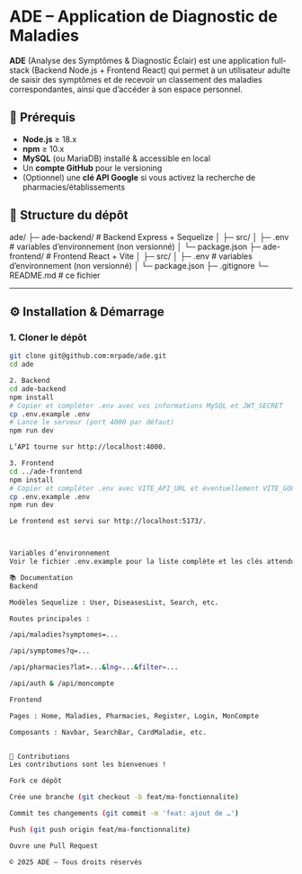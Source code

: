 # ADE – Application de Diagnostic de Maladies

**ADE** (Analyse des Symptômes & Diagnostic Éclair) est une application full-stack (Backend Node.js + Frontend React) qui permet à un utilisateur adulte de saisir des symptômes et de recevoir un classement des maladies correspondantes, ainsi que d’accéder à son espace personnel.

## 🚀 Prérequis

- **Node.js** ≥ 18.x  
- **npm** ≥ 10.x  
- **MySQL** (ou MariaDB) installé & accessible en local  
- Un **compte GitHub** pour le versioning  
- (Optionnel) une **clé API Google** si vous activez la recherche de pharmacies/établissements

## 📁 Structure du dépôt

ade/
├─ ade-backend/ # Backend Express + Sequelize
│ ├─ src/
│ ├─ .env # variables d’environnement (non versionné)
│ └─ package.json
├─ ade-frontend/ # Frontend React + Vite
│ ├─ src/
│ ├─ .env # variables d’environnement (non versionné)
│ └─ package.json
├─ .gitignore
└─ README.md # ce fichier

---

## ⚙️ Installation & Démarrage

### 1. Cloner le dépôt

```bash
git clone git@github.com:mrpade/ade.git
cd ade

2. Backend
cd ade-backend
npm install
# Copier et compléter .env avec vos informations MySQL et JWT_SECRET
cp .env.example .env
# Lance le serveur (port 4000 par défaut)
npm run dev

L’API tourne sur http://localhost:4000.

3. Frontend
cd ../ade-frontend
npm install
# Copier et compléter .env avec VITE_API_URL et éventuellement VITE_GOOGLE_MAPS_API_KEY
cp .env.example .env
npm run dev

Le frontend est servi sur http://localhost:5173/.



Variables d’environnement
Voir le fichier .env.example pour la liste complète et les clés attendues.

📚 Documentation
Backend

Modèles Sequelize : User, DiseasesList, Search, etc.

Routes principales :

/api/maladies?symptomes=...

/api/symptomes?q=...

/api/pharmacies?lat=...&lng=...&filter=...

/api/auth & /api/moncompte

Frontend

Pages : Home, Maladies, Pharmacies, Register, Login, MonCompte

Composants : Navbar, SearchBar, CardMaladie, etc.


🤝 Contributions
Les contributions sont les bienvenues !

Fork ce dépôt

Crée une branche (git checkout -b feat/ma-fonctionnalite)

Commit tes changements (git commit -m 'feat: ajout de …')

Push (git push origin feat/ma-fonctionnalite)

Ouvre une Pull Request

© 2025 ADE – Tous droits réservés